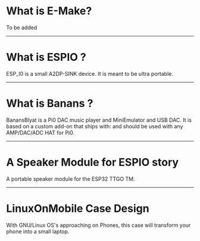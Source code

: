 # What is E-Make?

To be added

--------------------------------------------------------------------------------------------------------------------------

# What is ESPIO ?

ESP_I0 is a small A2DP-SINK device.
It is meant to be ultra portable.

--------------------------------------------------------------------------------------------------------------------------

# What is Banans ?

BanansBlyat is a Pi0 DAC music player and MiniEmulator and USB DAC.
It is based on a custom add-on that ships with:
and should be used with any AMP/DAC/ADC HAT for Pi0.

--------------------------------------------------------------------------------------------------------------------------

# A Speaker Module for ESPIO story

A portable speaker module for the ESP32 TTGO TM.

--------------------------------------------------------------------------------------------------------------------------

# LinuxOnMobile Case Design

With GNU/Linux OS's approaching on Phones, this case will transform your phone into a small laptop.
